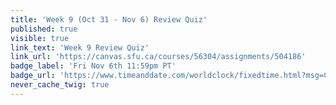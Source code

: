 ```yaml
---
title: 'Week 9 (Oct 31 - Nov 6) Review Quiz'
published: true
visible: true
link_text: 'Week 9 Review Quiz'
link_url: 'https://canvas.sfu.ca/courses/56304/assignments/504186'
badge_label: 'Fri Nov 6th 11:59pm PT'
badge_url: 'https://www.timeanddate.com/worldclock/fixedtime.html?msg=CMPT-363+Week+9+Review+Quiz+Due+Date&iso=20201106T235900'
never_cache_twig: true
---
```

